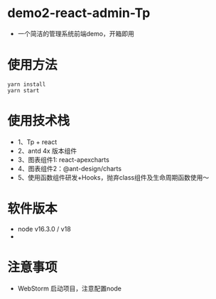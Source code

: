 # demo2-react-admin-Tp
- 一个简洁的管理系统前端demo，开箱即用

# 使用方法
```
yarn install 
yarn start 
```

# 使用技术栈
- 1、Tp + react
- 2、antd 4x 版本组件
- 3、图表组件1: react-apexcharts
- 4、图表组件2：@ant-design/charts
- 5、使用函数组件研发+Hooks，抛弃class组件及生命周期函数使用～

# 软件版本
- node v16.3.0 / v18
-

# 注意事项
- WebStorm 启动项目，注意配置node

